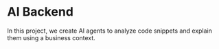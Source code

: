 # AI Backend
In this project, we create AI agents to analyze code snippets and explain them using a business context.